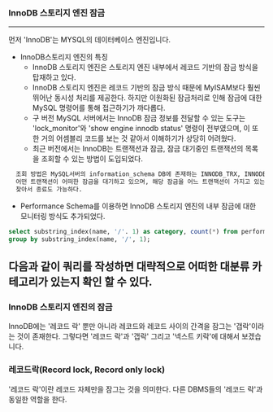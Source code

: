 ### InnoDB 스토리지 엔진 잠금
---
먼저 'InnoDB'는 MYSQL의 데이터베이스 엔진입니다.
* InnoDB스토리지 엔진의 특징
  - InnoDB 스토리지 엔진은 스토리지 엔진 내부에서 레코드 기반의 잠금 방식을 탑재하고 있다.
  - InnoDB 스토리지 엔진은 레코드 기반의 잠금 방식 때문에 MyISAM보다 훨씬 뛰어난 동시성 처리를 제공한다. 하지만 이원화된 잠금처리로 인해 잠금에 대한 MySQL
    명령어를 통해 접근하기가 까다롭다.
  - 구 버전 MySQL 서버에서는 InnoDB 잠금 정보를 전달할 수 있는 도구는 'lock_monitor'와 'show engine innodb status' 명령이 전부였으며, 이 또한
    거의 어셈블리 코드를 보는 것 같아서 이해하기가 상당히 어려웠다.
  - 최근 버전에서는 InnoDB는 트랜잭션과 잠금, 잠금 대기중인 트랜잭션의 목록을 조회할 수 있는 방법이 도입되었다.

```sql
  조회 방법은 MySQL서버의 information_schema DB에 존재하는 INNODB_TRX, INNODB_LOCKS, INNODB_LOCK_WAITS 테이블을 조인하면
  어떤 트랜잭션이 어떠한 잠금을 대기하고 있으며, 해당 잠금을 어느 트랜잭션이 가지고 있는지 확인 가능하고, 해당 잠금을 가지고 있는 클라이언트를
  찾아서 종료도 가능하다.  
```
  
  - Performance Schema를 이용하면 InnoDB 스토리지 엔진의 내부 잠금에 대한 모니터링 방식도 추가되었다.

```sql
select substring_index(name, '/'. 1) as category, count(*) from performance_schema.setup_instruments
group by substring_index(name, '/', 1);
```
다음과 같이 쿼리를 작성하면 대략적으로 어떠한 대분류 카테고리가 있는지 확인 할 수 있다.
---
### InnoDB 스토리지 엔진의 잠금
InnoDB에는 '레코드 락' 뿐만 아니라 레코드와 레코드 사이의 간격을 잠그는 '갭락'이라는 것이 존재한다.
그렇다면 '레코드 락'과 '갭락' 그리고 '넥스트 키락'에 대해서 보겠습니다.

### 레코드락(Record lock, Record only lock)
'레코드 락'이란 레코드 자체만을 잠그는 것을 의미한다. 다른 DBMS들의 '레코드 락'과 동일한 역할을 한다.
